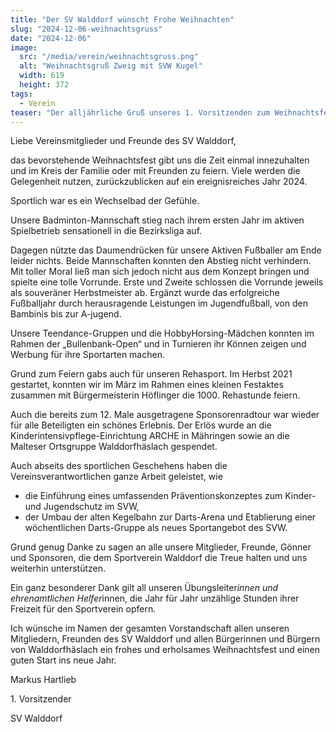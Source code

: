 ```yaml
---
title: "Der SV Walddorf wünscht Frohe Weihnachten"
slug: "2024-12-06-weihnachtsgruss"
date: "2024-12-06"
image:
  src: "/media/verein/weihnachtsgruss.png"
  alt: "Weihnachtsgruß Zweig mit SVW Kugel"
  width: 619
  height: 372
tags:
  - Verein
teaser: "Der alljährliche Gruß unseres 1. Vorsitzenden zum Weihnachtsfest und neuen Jahr"
---
```

Liebe Vereinsmitglieder und Freunde des SV Walddorf,

das bevorstehende Weihnachtsfest gibt uns die Zeit einmal innezuhalten und im Kreis der Familie oder mit Freunden zu
feiern. Viele werden die Gelegenheit nutzen, zurückzublicken auf ein ereignisreiches Jahr 2024.

Sportlich war es ein Wechselbad der Gefühle.

Unsere Badminton-Mannschaft stieg nach ihrem ersten Jahr im aktiven Spielbetrieb sensationell in die Bezirksliga auf.

Dagegen nützte das Daumendrücken für unsere Aktiven Fußballer am Ende leider nichts. Beide Mannschaften konnten den
Abstieg nicht verhindern. Mit toller Moral ließ man sich jedoch nicht aus dem Konzept bringen und spielte eine tolle
Vorrunde. Erste und Zweite schlossen die Vorrunde jeweils als souveräner Herbstmeister ab. Ergänzt wurde das
erfolgreiche Fußballjahr durch herausragende Leistungen im Jugendfußball, von den Bambinis bis zur A-jugend.

Unsere Teendance-Gruppen und die HobbyHorsing-Mädchen konnten im Rahmen der „Bullenbank-Open“ und in Turnieren ihr
Können zeigen und Werbung für ihre Sportarten machen.

Grund zum Feiern gabs auch für unseren Rehasport. Im Herbst 2021 gestartet, konnten wir im März im Rahmen eines kleinen
Festaktes zusammen mit Bürgermeisterin Höflinger die 1000. Rehastunde feiern.

Auch die bereits zum 12. Male ausgetragene Sponsorenradtour war wieder für alle Beteiligten ein schönes Erlebnis. Der
Erlös wurde an die Kinderintensivpflege-Einrichtung ARCHE in Mähringen sowie an die Malteser Ortsgruppe Walddorfhäslach
gespendet.

Auch abseits des sportlichen Geschehens haben die Vereinsverantwortlichen ganze Arbeit geleistet, wie
* die Einführung eines umfassenden Präventionskonzeptes zum Kinder- und Jugendschutz im SVW,
* der Umbau der alten Kegelbahn zur Darts-Arena und Etablierung einer wöchentlichen Darts-Gruppe als neues Sportangebot des SVW.

Grund genug Danke zu sagen an alle unsere Mitglieder, Freunde, Gönner und Sponsoren, die dem Sportverein Walddorf die
Treue halten und uns weiterhin unterstützen.

Ein ganz besonderer Dank gilt all unseren Übungsleiter*innen und ehrenamtlichen Helfer*innen, die Jahr für Jahr
unzählige Stunden ihrer Freizeit für den Sportverein opfern.

Ich wünsche im Namen der gesamten Vorstandschaft allen unseren Mitgliedern, Freunden des SV Walddorf und allen
Bürgerinnen und Bürgern von Walddorfhäslach ein frohes und erholsames Weihnachtsfest und einen guten Start ins neue Jahr.

Markus Hartlieb

1.&nbsp;Vorsitzender

SV Walddorf